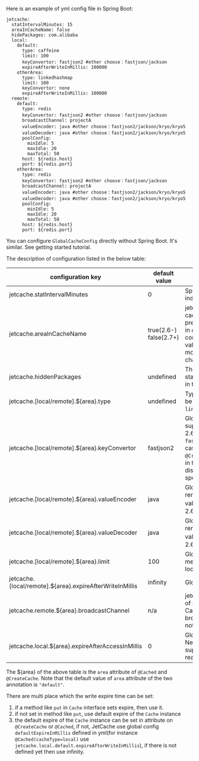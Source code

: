 
Here is an example of yml config file in Spring Boot:
```
jetcache:
  statIntervalMinutes: 15
  areaInCacheName: false
  hidePackages: com.alibaba
  local:
    default:
      type: caffeine
      limit: 100
      keyConvertor: fastjson2 #other choose：fastjson/jackson
      expireAfterWriteInMillis: 100000
    otherArea:
      type: linkedhashmap
      limit: 100
      keyConvertor: none
      expireAfterWriteInMillis: 100000
  remote:
    default:
      type: redis
      keyConvertor: fastjson2 #other choose：fastjson/jackson
      broadcastChannel: projectA
      valueEncoder: java #other choose：fastjson2/jackson/kryo/kryo5
      valueDecoder: java #other choose：fastjson2/jackson/kryo/kryo5
      poolConfig:
        minIdle: 5
        maxIdle: 20
        maxTotal: 50
      host: ${redis.host}
      port: ${redis.port}
    otherArea:
      type: redis
      keyConvertor: fastjson2 #other choose：fastjson/jackson
      broadcastChannel: projectA
      valueEncoder: java #other choose：fastjson2/jackson/kryo/kryo5
      valueDecoder: java #other choose：fastjson2/jackson/kryo/kryo5
      poolConfig:
        minIdle: 5
        maxIdle: 20
        maxTotal: 50
      host: ${redis.host}
      port: ${redis.port}
```
You can configure ```GlobalCacheConfig``` directly without Spring Boot. It's similar. See getting started tutorial.

The description of configuration listed in the below table:

| configuration key | default value | description                                                                                                                                                                                                                                                                                                                                          |
| --- | --- |------------------------------------------------------------------------------------------------------------------------------------------------------------------------------------------------------------------------------------------------------------------------------------------------------------------------------------------------------|
| jetcache.statIntervalMinutes | 0 | Specify statistic interval, in minutes. 0 indicate no statistics.                                                                                                                                                                                                                                                                                    |
| jetcache.areaInCacheName | true(2.6-) false(2.7+) | jetcache-anno use *cache name* as remote cache key prefix, in jetcache 2.4.3 and previous version, it allways add *area name* in *cache name*. Since 2.4.4 we have this config item, for compatible reason default value is *true*. However *false* value are more reasonable for new project. 2.7 changes default value to false                    |
| jetcache.hiddenPackages | undefined | The package name startsWith(hiddenPackages) will be cut off in the generated cache instance name.                                                                                                                                                                                                                                                    |
| jetcache.[local/remote].${area}.type | undefined | Type of the backend cache system. Can be ```tair```, ```redis``` for remote cache ,or ```linkedhashmap```, ```caffeine``` for local cache.                                                                                                                                                                                                           |
| jetcache.[local/remote].${area}.keyConvertor | fastjson2 | Global config of key convertor. 2.6.5+ support key convertor: ```fastjson2```/```jackson```;</br>2.6.5- only build-in key convertor: ```fastjson```. You can use ```none``` only in the case of ```@CreateCache(cacheType=CacheType.LOCAL)```, in this situation ```equals``` is used to distinguish key. Method caching must specify a keyConvertor |
| jetcache.[local/remote].${area}.valueEncoder | java | Global config of value encoder, only remote cache need it. 2.7+ support valueEncoder: ```fastjson2```/```jackson```/```kryo5```；2.6- build-in valueEncoder: ```java```/```kryo```                                                                                                                                                                   |
| jetcache.[local/remote].${area}.valueDecoder | java | Global config of value decoder, only remote cache need it. 2.7+ support valueEncoder: ```fastjson2```/```jackson```/```kryo5```；2.6- build-in valueEncoder: ```java```/```kryo```                                                                                                                                                                   |
| jetcache.[local/remote].${area}.limit | 100 | Global config of max elements in local memory for *each* ```Cache``` instance. Only local cache need it.                                                                                                                                                                                                                                             |
| jetcache.[local/remote].${area}.expireAfterWriteInMillis | infinity | Global config of write expire time, in millis.                                                                                                                                                                                                                                                                                                       |
| jetcache.remote.${area}.broadcastChannel | n/a | jetcahe2.7 support invalidate local cache of other jvm after updatation (cacheType = CacheType.BOTH), this config specify broadcast channel, this feature disabled if not set                                                                                                                                                                        |
| jetcache.local.${area}.expireAfterAccessInMillis | 0 | Global config of read expire time, in millis. Need jetcache2.2+, only local cache support this feature. 0 indicates disabled read expire feature.                                                                                                                                                                                                    |

The ${area} of the above table is the ```area``` attribute of ```@Cached``` and ```@CreateCache```. Note that the default value of ```area``` attribute of the two annotation is ```"default"```.

There are multi place which the write expire time can be set:
1. if a method like ```put``` in ```Cache``` interface sets expire, then use it.
1. if not set in method like ```put```, use default expire of the ```Cache``` instance
1. the default expire of the ```Cache``` instance can be set in attribute on ```@CreateCache``` or ```@Cached```, if not, JetCache use global config ```defaultExpireInMillis``` defined in yml(for instance ```@Cached(cacheType=local)``` use ```jetcache.local.default.expireAfterWriteInMillis```), if there is not defined yet then use infinity.
